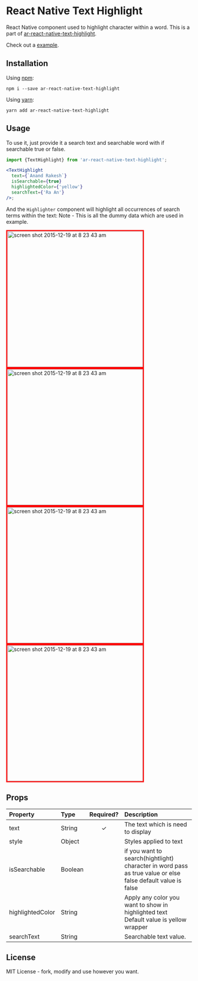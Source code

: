 # React Native Text Highlight

React Native component used to highlight character within a word. This is a part of [ar-react-native-text-highlight](https://github.com/Anand-Rakesh/React-Native-Text-Highlight).

Check out a [example](https://github.com/Anand-Rakesh/React-Native-Text-Highlight/tree/main/src/example).

## Installation

Using [npm](https://www.npmjs.com/package/ar-react-native-text-highlight):

```
npm i --save ar-react-native-text-highlight
```

Using [yarn](https://www.npmjs.com/package/ar-react-native-text-highlight):

```
yarn add ar-react-native-text-highlight
```

## Usage

To use it, just provide it a search text and searchable word with if searchable true or false.

```jsx
import {TextHighlight} from 'ar-react-native-text-highlight';

<TextHighlight
  text={`Anand Rakesh`}
  isSearchable={true}
  highlightedColor={'yellow'}
  searchText={'Ra An'}
/>;
```

And the `Highlighter` component will highlight all occurrences of search terms within the text:
Note - This is all the dummy data which are used in example.

<img width="368" alt="screen shot 2015-12-19 at 8 23 43 am" src="https://raw.githubusercontent.com/Anand-Rakesh/React-Native-Text-Highlight/main/Images/Simulator%20Screen%20Shot%20-%20iPhone%2014%20-%202023-03-27%20at%2019.19.05.png" style="
    border: 3px solid red;">
<img width="368" alt="screen shot 2015-12-19 at 8 23 43 am" src="https://raw.githubusercontent.com/Anand-Rakesh/React-Native-Text-Highlight/main/Images/Simulator%20Screen%20Shot%20-%20iPhone%2014%20-%202023-03-27%20at%2019.19.13.png" style="
    border: 3px solid red;">
<img width="368" alt="screen shot 2015-12-19 at 8 23 43 am" src="https://raw.githubusercontent.com/Anand-Rakesh/React-Native-Text-Highlight/main/Images/Simulator%20Screen%20Shot%20-%20iPhone%2014%20-%202023-03-27%20at%2019.19.17.png" style="
    border: 3px solid red;">
<img width="368" alt="screen shot 2015-12-19 at 8 23 43 am" src="https://raw.githubusercontent.com/Anand-Rakesh/React-Native-Text-Highlight/main/Images/Simulator%20Screen%20Shot%20-%20iPhone%2014%20-%202023-03-27%20at%2019.19.23.png" style="
    border: 3px solid red;">

## Props

| Property         | Type    | Required? | Description                                                                                                 |
| :--------------- | :------ | :-------: | :---------------------------------------------------------------------------------------------------------- |
| text             | String  |     ✓     | The text which is need to display                                                                           |
| style            | Object  |           | Styles applied to text                                                                                      |
| isSearchable     | Boolean |           | if you want to search(hightlight) character in word pass as true value or else false default value is false |
| highlightedColor | String  |           | Apply any color you want to show in highlighted text Default value is yellow wrapper                        |
| searchText       | String  |           | Searchable text value.                                                                                      |

## License

MIT License - fork, modify and use however you want.

